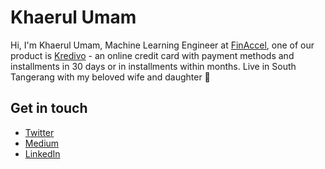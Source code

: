 # Khaerul Umam
Hi, I'm Khaerul Umam, Machine Learning Engineer at [FinAccel](https://www.linkedin.com/company/finaccel-pte-ltd/), one of our product is [Kredivo](https://www.kredivo.com/) - an online credit card with payment methods and installments in 30 days or in installments within months. Live in South Tangerang with my beloved wife and daughter 👧


## Get in touch
- [Twitter](https://twitter.com/khaerulumam42)
- [Medium](https://medium.com/@khaerulumam42)
- [LinkedIn](https://www.linkedin.com/in/khaerul-umam-995085a8/)
